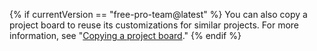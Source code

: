 {% if currentVersion == "free-pro-team@latest" %}
You can also copy a project board to reuse its customizations for similar projects. For more information, see "[Copying a project board](/articles/copying-a-project-board)."
{% endif %}
